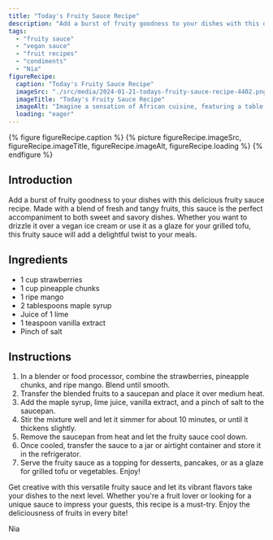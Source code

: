 ```yaml
---
title: "Today's Fruity Sauce Recipe"
description: "Add a burst of fruity goodness to your dishes with this delicious fruity sauce recipe. Made with a blend of fresh and tangy fruits, this sauce is the perfect accompaniment to both sweet and savory dishes."
tags:
  - "fruity sauce"
  - "vegan sauce"
  - "fruit recipes"
  - "condiments"
  - "Nia"
figureRecipe: 
  caption: "Today's Fruity Sauce Recipe"
  imageSrc: "./src/media/2024-01-21-todays-fruity-sauce-recipe-4402.png"
  imageTitle: "Today's Fruity Sauce Recipe"
  imageAlt: "Imagine a sensation of African cuisine, featuring a table laid with a diverse range of dishes, enriched by a colourful and glistening fruity sauce. The warm rays of the sun showcase the vibrant hues of strawberries, pineapple, and ripe mango within the sauce. A stack of fluffy vegan pancakes is seen, generously drizzled with this tantalizing sauce. Beside it, a bowl of chilled vegan ice cream, crowned with the same fruity delight, stands as an indulgent dessert. Across the table, envisage a platter of grilled tofu and vegetables, glazed with the fruity mixture, representing a mouthwatering main course. The entire setting is framed against a lush, green backdrop echoing nature's bounty. This image encapsulates the essence of warmth, vibrancy, and celebration found in African flavours."
  loading: "eager"
---
```


{% figure figureRecipe.caption %}
{% picture figureRecipe.imageSrc, figureRecipe.imageTitle, figureRecipe.imageAlt, figureRecipe.loading %}
{% endfigure %}

## Introduction

Add a burst of fruity goodness to your dishes with this delicious fruity sauce recipe. Made with a blend of fresh and tangy fruits, this sauce is the perfect accompaniment to both sweet and savory dishes. Whether you want to drizzle it over a vegan ice cream or use it as a glaze for your grilled tofu, this fruity sauce will add a delightful twist to your meals.

## Ingredients

- 1 cup strawberries
- 1 cup pineapple chunks
- 1 ripe mango
- 2 tablespoons maple syrup
- Juice of 1 lime
- 1 teaspoon vanilla extract
- Pinch of salt

## Instructions

1. In a blender or food processor, combine the strawberries, pineapple chunks, and ripe mango. Blend until smooth.
2. Transfer the blended fruits to a saucepan and place it over medium heat.
3. Add the maple syrup, lime juice, vanilla extract, and a pinch of salt to the saucepan.
4. Stir the mixture well and let it simmer for about 10 minutes, or until it thickens slightly.
5. Remove the saucepan from heat and let the fruity sauce cool down.
6. Once cooled, transfer the sauce to a jar or airtight container and store it in the refrigerator.
7. Serve the fruity sauce as a topping for desserts, pancakes, or as a glaze for grilled tofu or vegetables. Enjoy!

Get creative with this versatile fruity sauce and let its vibrant flavors take your dishes to the next level. Whether you're a fruit lover or looking for a unique sauce to impress your guests, this recipe is a must-try. Enjoy the deliciousness of fruits in every bite!

Nia

